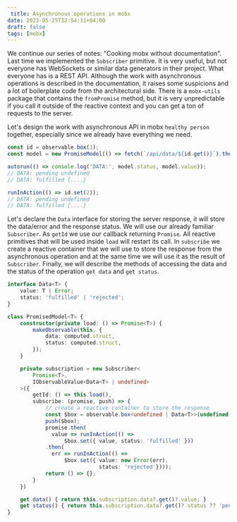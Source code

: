 ```yaml
---
 title: Asynchronous operations in mobx
date: 2023-05-25T12:54:11+04:00
draft: false
tags: [mobx]
---
```


We continue our series of notes: "Cooking mobx without documentation".
Last time we implemented the `Subscriber` primitive. It is very useful, but not everyone has WebSockets or similar data generators in their project.
What everyone has is a REST API. Although the work with asynchronous operations is described in the documentation, it raises some suspicions and a lot of boilerplate code from the architectural side. There is a `mobx-utils` package that contains the `fromPromise` method, but it is very unpredictable if you call it outside of the reactive context and you can get a ton of requests to the server.

Let's design the work with asynchronous API in mobx `healthy person` together, especially since we already have everything we need.
```ts
const id = observable.box(1);
const model = new PromiseModel(() => fetch(`/api/data/${id.get()}`).then(r => r.json()));

autorun(() => console.log('DATA:', model.status, model.value));
// DATA: pending undefined
// DATA: fulfilled {....}

runInAction(() => id.set(2));
// DATA: pending undefined
// DATA: fulfilled {....}
```


Let's declare the `Data` interface for storing the server response, it will store the data/error and the response status. We will use our already familiar `Subscriber`. As `getId` we use our callback returning `Promise`. All reactive primitives that will be used inside `load` will restart its call. In `subscribe` we create a reactive container that we will use to store the response from the asynchronous operation and at the same time we will use it as the result of `Subscriber`. Finally, we will describe the methods of accessing the data and the status of the operation `get data` and `get status`.
```ts
interface Data<T> {
	value: T | Error;
	status: 'fulfilled' | 'rejected';
}

class PromisedModel<T> {
	constructor(private load: () => Promise<T>) {
		makeObservable(this, {
			data: computed.struct,
			status: computed.struct,
		});
	}

	private subscription = new Subscriber<
		Promise<T>,
		IObservableValue<Data<T> | undefined>
	>({
		getId: () => this.load(),
		subscribe: (promise, push) => {
			// create a reactive container to store the response
			const $box = observable.box<undefined | Data<T>>(undefined, { deep: false });
			push($box);
			promise.then(
			  value => runInAction(() =>
				  $box.set({ value, status: 'fulfilled' }))
			.then(
			  err => runInAction(() =>
				  $box.set({ value: new Error(err),
							 status: 'rejected'})));
			return () => {};
		}
	})

	get data() { return this.subscription.data?.get()?.value; }
	get status() { return this.subscription.data?.get()?.status ?? 'pending'; }
}
```

